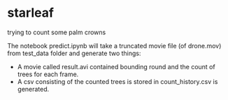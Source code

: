 # starleaf
trying to count some palm crowns

The notebook predict.ipynb will take a truncated movie file (of drone.mov) from test_data folder and generate two things:

- A movie called result.avi contained bounding round and the count of trees for each frame.
- A csv consisting of the counted trees is stored in count_history.csv is generated.